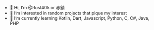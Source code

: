 - 👋 Hi, I’m @Rust405 or 赤錆
- 👀 I’m interested in random projects that pique my interest
- 🌱 I’m currently learning Kotlin, Dart, Javascript, Python, C, C#, Java, PHP

<!---
Rust405/Rust405 is a ✨ special ✨ repository because its `README.md` (this file) appears on your GitHub profile.
You can click the Preview link to take a look at your changes.
--->
